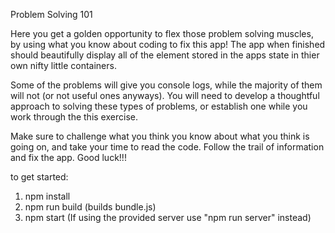 Problem Solving 101

Here you get a golden opportunity to flex those problem solving muscles, by using what you know about coding to fix this app!  The app when finished should beautifully display all of the element stored in the apps state in thier own nifty little containers.  

Some of the problems will give you console logs, while the majority of them will not (or not useful ones anyways).  You will need to develop a thoughtful approach to solving these types of problems, or establish one while you work through the this exercise. 

Make sure to challenge what you think you know about what you think is going on, and take your time to read the code.  Follow the trail of information and fix the app.  Good luck!!!

to get started:

1. npm install
3. npm run build (builds bundle.js)
4. npm start (If using the provided server use "npm run server" instead)
